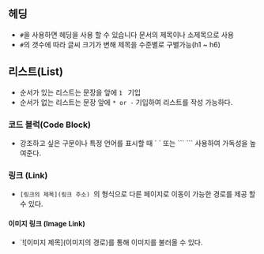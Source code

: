 ##  헤딩

* `#`을 사용하면 헤딩을 사용 할 수 있습니다 문서의 제목이나 소제목으로 사용
* `#`의 갯수에 따라 글씨 크기가 변해 제목을 수준별로 구별가능(h1 ~ h6)

##  리스트(List)

* 순서가 있는 리스트는 문장을 앞에  `1 ` 기입
* 순서가 없는 리스트는 문장 앞에  `* or -` 기입하여 리스트를 작성 가능하다.

###  코드 블럭(Code Block)

* 강조하고 싶은 구문이나 특정 언어를 표시할 때  \`   \` 또는  \```  \``` 사용하여 가독성을 높여준다.

### 링크 (Link)

* `[링크의 제목](링크 주소) `의 형식으로 다른 페이지로 이동이 가능한 경로를 제공 할 수 있다.

#### 이미지 링크 (Image Link)

* `\![이미지 제목](이미지의 경로)를 통해 이미지를 불러올 수 있다.













##  



